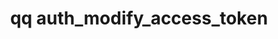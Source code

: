 ---
category: auth
command: auth_modify_access_token
keywords: qq, qq_cli, auth_modify_access_token
optional_options:
- alternate: []
  help: The expiration time of the access token. After this time, the token will no
    longer be usable for authentication. For example, "Jan 20 2024", "1/20/2024",
    or "2024-01-20 12:00", with times interpreted in UTC timezone.
  name: --expiration-time
  required: false
- alternate:
  - -e
  help: Enable the access token.
  name: --enable
  required: false
- alternate:
  - -d
  help: Disable the access token. It can no longer be used to authenticate until it
    is enabled.
  name: --disable
  required: false
permalink: /qq-cli-command-guide/auth/auth_modify_access_token.html
positional_options:
- help: The unique ID of the access token to be modified.
  name: id
  required: true
sidebar: qq_cli_command_reference_sidebar
summary: This section explains how to use the <code>qq auth_modify_access_token</code>
  command.
synopsis: Modify the specified access token
title: qq auth_modify_access_token
usage: qq auth_modify_access_token [-h] [--expiration-time EXPIRATION_TIME] [--enable]
  [--disable] id

---